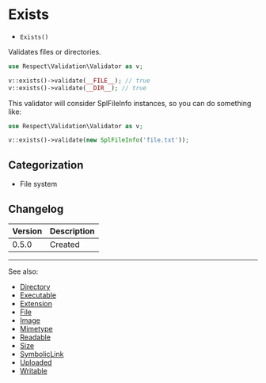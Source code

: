 # Exists

- `Exists()`

Validates files or directories.

```php
use Respect\Validation\Validator as v;

v::exists()->validate(__FILE__); // true
v::exists()->validate(__DIR__); // true
```

This validator will consider SplFileInfo instances, so you can do something like:

```php
use Respect\Validation\Validator as v;

v::exists()->validate(new SplFileInfo('file.txt'));
```

## Categorization

- File system

## Changelog

Version | Description
--------|-------------
  0.5.0 | Created

***
See also:

- [Directory](Directory.md)
- [Executable](Executable.md)
- [Extension](Extension.md)
- [File](File.md)
- [Image](Image.md)
- [Mimetype](Mimetype.md)
- [Readable](Readable.md)
- [Size](Size.md)
- [SymbolicLink](SymbolicLink.md)
- [Uploaded](Uploaded.md)
- [Writable](Writable.md)
